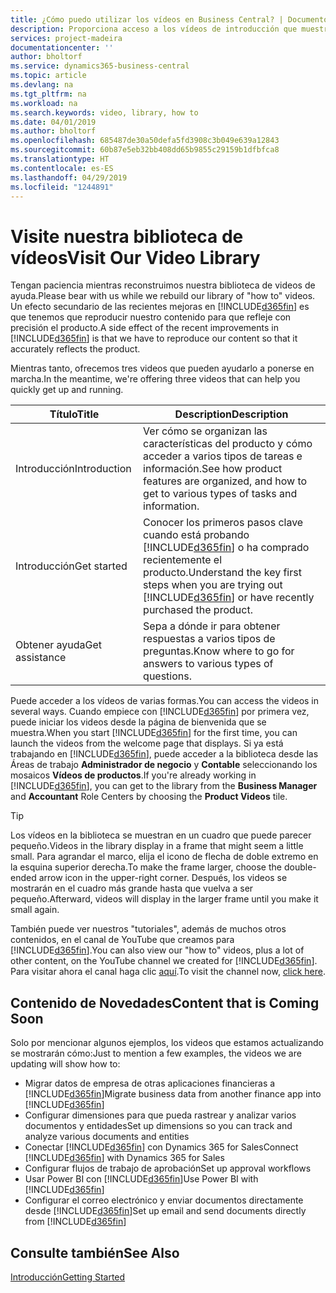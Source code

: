 ```yaml
---
title: ¿Cómo puedo utilizar los vídeos en Business Central? | Documentos de Microsoft
description: Proporciona acceso a los vídeos de introducción que muestran como realizar tareas comunes.
services: project-madeira
documentationcenter: ''
author: bholtorf
ms.service: dynamics365-business-central
ms.topic: article
ms.devlang: na
ms.tgt_pltfrm: na
ms.workload: na
ms.search.keywords: video, library, how to
ms.date: 04/01/2019
ms.author: bholtorf
ms.openlocfilehash: 685487de30a50defa5fd3908c3b049e639a12843
ms.sourcegitcommit: 60b87e5eb32bb408dd65b9855c29159b1dfbfca8
ms.translationtype: HT
ms.contentlocale: es-ES
ms.lasthandoff: 04/29/2019
ms.locfileid: "1244891"
---
```

# <a name="visit-our-video-library"></a><span data-ttu-id="ec5a9-103">Visite nuestra biblioteca de vídeos</span><span class="sxs-lookup"><span data-stu-id="ec5a9-103">Visit Our Video Library</span></span>
<span data-ttu-id="ec5a9-104">Tengan paciencia mientras reconstruimos nuestra biblioteca de videos de ayuda.</span><span class="sxs-lookup"><span data-stu-id="ec5a9-104">Please bear with us while we rebuild our library of "how to" videos.</span></span> <span data-ttu-id="ec5a9-105">Un efecto secundario de las recientes mejoras en [!INCLUDE[d365fin](includes/d365fin_md.md)] es que tenemos que reproducir nuestro contenido para que refleje con precisión el producto.</span><span class="sxs-lookup"><span data-stu-id="ec5a9-105">A side effect of the recent improvements in [!INCLUDE[d365fin](includes/d365fin_md.md)] is that we have to reproduce our content so that it accurately reflects the product.</span></span>

<span data-ttu-id="ec5a9-106">Mientras tanto, ofrecemos tres videos que pueden ayudarlo a ponerse en marcha.</span><span class="sxs-lookup"><span data-stu-id="ec5a9-106">In the meantime, we're offering three videos that can help you quickly get up and running.</span></span>

|<span data-ttu-id="ec5a9-107">Título</span><span class="sxs-lookup"><span data-stu-id="ec5a9-107">Title</span></span>|<span data-ttu-id="ec5a9-108">Description</span><span class="sxs-lookup"><span data-stu-id="ec5a9-108">Description</span></span>|
|----|----|
|<span data-ttu-id="ec5a9-109">Introducción</span><span class="sxs-lookup"><span data-stu-id="ec5a9-109">Introduction</span></span>|<span data-ttu-id="ec5a9-110">Ver cómo se organizan las características del producto y cómo acceder a varios tipos de tareas e información.</span><span class="sxs-lookup"><span data-stu-id="ec5a9-110">See how product features are organized, and how to get to various types of tasks and information.</span></span>|
|<span data-ttu-id="ec5a9-111">Introducción</span><span class="sxs-lookup"><span data-stu-id="ec5a9-111">Get started</span></span>|<span data-ttu-id="ec5a9-112">Conocer los primeros pasos clave cuando está probando [!INCLUDE[d365fin](includes/d365fin_md.md)] o ha comprado recientemente el producto.</span><span class="sxs-lookup"><span data-stu-id="ec5a9-112">Understand the key first steps when you are trying out [!INCLUDE[d365fin](includes/d365fin_md.md)] or have recently purchased the product.</span></span> |
|<span data-ttu-id="ec5a9-113">Obtener ayuda</span><span class="sxs-lookup"><span data-stu-id="ec5a9-113">Get assistance</span></span>|<span data-ttu-id="ec5a9-114">Sepa a dónde ir para obtener respuestas a varios tipos de preguntas.</span><span class="sxs-lookup"><span data-stu-id="ec5a9-114">Know where to go for answers to various types of questions.</span></span>|

<span data-ttu-id="ec5a9-115">Puede acceder a los vídeos de varias formas.</span><span class="sxs-lookup"><span data-stu-id="ec5a9-115">You can access the videos in several ways.</span></span> <span data-ttu-id="ec5a9-116">Cuando empiece con [!INCLUDE[d365fin](includes/d365fin_md.md)] por primera vez, puede iniciar los videos desde la página de bienvenida que se muestra.</span><span class="sxs-lookup"><span data-stu-id="ec5a9-116">When you start [!INCLUDE[d365fin](includes/d365fin_md.md)] for the first time, you can launch the videos from the welcome page that displays.</span></span> <span data-ttu-id="ec5a9-117">Si ya está trabajando en [!INCLUDE[d365fin](includes/d365fin_md.md)], puede acceder a la biblioteca desde las Áreas de trabajo **Administrador de negocio** y **Contable** seleccionando los mosaicos **Vídeos de productos**.</span><span class="sxs-lookup"><span data-stu-id="ec5a9-117">If you're already working in [!INCLUDE[d365fin](includes/d365fin_md.md)], you can get to the library from the **Business Manager** and **Accountant** Role Centers by choosing the **Product Videos** tile.</span></span>

> [!Tip]  
> <span data-ttu-id="ec5a9-118">Los vídeos en la biblioteca se muestran en un cuadro que puede parecer pequeño.</span><span class="sxs-lookup"><span data-stu-id="ec5a9-118">Videos in the library display in a frame that might seem a little small.</span></span> <span data-ttu-id="ec5a9-119">Para agrandar el marco, elija el icono de flecha de doble extremo en la esquina superior derecha.</span><span class="sxs-lookup"><span data-stu-id="ec5a9-119">To make the frame larger, choose the double-ended arrow icon in the upper-right corner.</span></span> <span data-ttu-id="ec5a9-120">Después, los videos se mostrarán en el cuadro más grande hasta que vuelva a ser pequeño.</span><span class="sxs-lookup"><span data-stu-id="ec5a9-120">Afterward, videos will display in the larger frame until you make it small again.</span></span>

<span data-ttu-id="ec5a9-121">También puede ver nuestros "tutoriales", además de muchos otros contenidos, en el canal de YouTube que creamos para [!INCLUDE[d365fin](includes/d365fin_md.md)].</span><span class="sxs-lookup"><span data-stu-id="ec5a9-121">You can also view our "how to" videos, plus a lot of other content, on the YouTube channel we created for [!INCLUDE[d365fin](includes/d365fin_md.md)].</span></span> <span data-ttu-id="ec5a9-122">Para visitar ahora el canal haga clic [aquí](https://go.microsoft.com/fwlink/?linkid=851533).</span><span class="sxs-lookup"><span data-stu-id="ec5a9-122">To visit the channel now, [click here](https://go.microsoft.com/fwlink/?linkid=851533).</span></span>

## <a name="content-that-is-coming-soon"></a><span data-ttu-id="ec5a9-123">Contenido de Novedades</span><span class="sxs-lookup"><span data-stu-id="ec5a9-123">Content that is Coming Soon</span></span>
<span data-ttu-id="ec5a9-124">Solo por mencionar algunos ejemplos, los videos que estamos actualizando se mostrarán cómo:</span><span class="sxs-lookup"><span data-stu-id="ec5a9-124">Just to mention a few examples, the videos we are updating will show how to:</span></span>  

* <span data-ttu-id="ec5a9-125">Migrar datos de empresa de otras aplicaciones financieras a [!INCLUDE[d365fin](includes/d365fin_md.md)]</span><span class="sxs-lookup"><span data-stu-id="ec5a9-125">Migrate business data from another finance app into [!INCLUDE[d365fin](includes/d365fin_md.md)]</span></span>  
* <span data-ttu-id="ec5a9-126">Configurar dimensiones para que pueda rastrear y analizar varios documentos y entidades</span><span class="sxs-lookup"><span data-stu-id="ec5a9-126">Set up dimensions so you can track and analyze various documents and entities</span></span>
* <span data-ttu-id="ec5a9-127">Conectar [!INCLUDE[d365fin](includes/d365fin_md.md)] con Dynamics 365 for Sales</span><span class="sxs-lookup"><span data-stu-id="ec5a9-127">Connect [!INCLUDE[d365fin](includes/d365fin_md.md)] with Dynamics 365 for Sales</span></span>
* <span data-ttu-id="ec5a9-128">Configurar flujos de trabajo de aprobación</span><span class="sxs-lookup"><span data-stu-id="ec5a9-128">Set up approval workflows</span></span>  
* <span data-ttu-id="ec5a9-129">Usar Power BI con [!INCLUDE[d365fin](includes/d365fin_md.md)]</span><span class="sxs-lookup"><span data-stu-id="ec5a9-129">Use Power BI with [!INCLUDE[d365fin](includes/d365fin_md.md)]</span></span>  
* <span data-ttu-id="ec5a9-130">Configurar el correo electrónico y enviar documentos directamente desde [!INCLUDE[d365fin](includes/d365fin_md.md)]</span><span class="sxs-lookup"><span data-stu-id="ec5a9-130">Set up email and send documents directly from [!INCLUDE[d365fin](includes/d365fin_md.md)]</span></span>  

## <a name="see-also"></a><span data-ttu-id="ec5a9-131">Consulte también</span><span class="sxs-lookup"><span data-stu-id="ec5a9-131">See Also</span></span>
[<span data-ttu-id="ec5a9-132">Introducción</span><span class="sxs-lookup"><span data-stu-id="ec5a9-132">Getting Started</span></span>](product-get-started.md)
